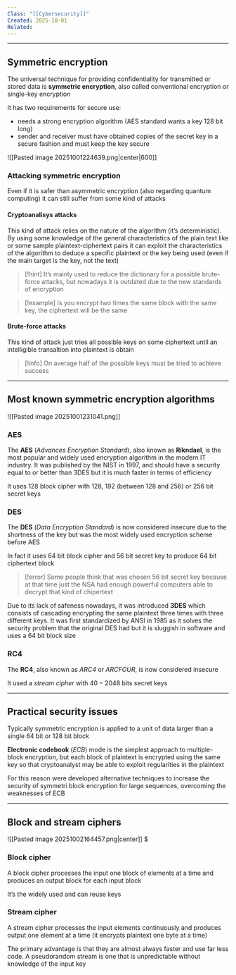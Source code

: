 ```yaml
---
Class: "[[Cybersecurity]]"
Created: 2025-10-01
Related:
---
```

---
## Symmetric encryption
The universal technique for providing confidentiality for transmitted or stored data is **symmetric encryption**, also called conventional encryption or single-key encryption

It has two requirements for secure use:
- needs a strong encryption algorithm (AES standard wants a key 128 bit long)
- sender and receiver must have obtained copies of the secret key in a secure fashion and must keep the key secure

![[Pasted image 20251001224639.png|center|600]]

### Attacking symmetric encryption
Even if it is safer than asymmetric encryption (also regarding quantum computing) it can still suffer from some kind of attacks

#### Cryptoanalisys attacks
This kind of attack relies on the nature of the algorithm (it’s deterministic). By using some knowledge of the general characteristics of the plain text like or some sample plaintext-ciphertext pairs it can exploit the characteristics of the algorithm to deduce a specific plaintext or the key being used (even if the main target is the key, not the text)

>[!hint]
>It’s mainly used to reduce the dictionary for a possible brute-force attacks, but nowadays it is outdated due to the new standards of encryption

>[!example]
>Is you encrypt two times the same block with the same key, the ciphertext will be the same

#### Brute-force attacks
This kind of attack just tries all possible keys on some ciphertext until an intelligible transaltion into plaintext is obtain

>[!info]
>On average half of the possible keys must be tried to achieve success

---
## Most known symmetric encryption algorithms
![[Pasted image 20251001231041.png]]

### AES
The **AES** (*Advances Encryption Standard*), also known as **Rikndael**, is the most popular and widely used encryption algorithm in the modern IT industry. It was published by the NIST in 1997, and should have a security equal to or better than 3DES but it is much faster in terms of efficiency

It uses $128$ block cipher with $128$, $192$ (between 128 and 256) or $256$ bit secret keys

### DES
The **DES** (*Data Encryption Standard*) is now considered insecure due to the shortness of the key but was the most widely used encryption scheme before AES

In fact it uses $64$ bit block cipher and $56$ bit secret key to produce 64 bit ciphertext block

>[!error]
>Some people think that was chosen $56$ bit secret key because at that time just the NSA had enough powerful computers able to decrypt that kind of chipertext

Due to its lack of safeness nowadays, it was introduced **3DES** which consists of cascading encrypting the same plaintext three times with three different keys. It was first standardized by ANSI in 1985 as it solves the security problem that the original DES had but it is sluggish in software and uses a 64 bit block size

### RC4
The **RC4**, also known as *ARC4* or *ARCFOUR*, is now considered insecure

It used a *stream cipher* with $40-2048$ bits secret keys

---
## Practical security issues
Typically symmetric encryption is applied to a unit of data larger than a single 64 bit or 128 bit block

**Electronic codebook** (*ECB*) mode is the simplest approach to multiple-block encryption, but each block of plaintext is encrypted using the same key so that cryptoanalyst may be able to exploit regularities in the plaintext

For this reason were developed alternative techniques to increase the security of symmetri block encryption for large sequences, overcoming the weaknesses of ECB

---
## Block and stream ciphers
![[Pasted image 20251002164457.png|center]]
$
### Block cipher
A block cipher processes the input one block of elements at a time and produces an output block for each input block

It’s the widely used and can reuse keys

### Stream cipher
A stream cipher processes the input elements continuously and produces output one element at a time (it encrypts plaintext one byte at a time)

The primary advantage is that they are almost always faster and use far less code. A pseudorandom stream is one that is unpredictable without knowledge of the input key